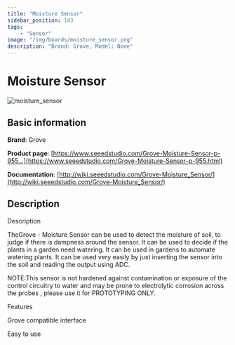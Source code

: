 ```yaml
---
title: "Moisture Sensor"
sidebar_position: 143
tags:
    - "Sensor"
image: "/img/boards/moisture_sensor.png"
description: "Brand: Grove, Model: None"
---
```

# Moisture Sensor

![moisture_sensor](/img/boards/moisture_sensor.png)

## Basic information

**Brand**: Grove

**Product page**: [https://www.seeedstudio.com/Grove-Moisture-Sensor-p-955...](https://www.seeedstudio.com/Grove-Moisture-Sensor-p-955.html)

**Documentation**: [http://wiki.seeedstudio.com/Grove-Moisture_Sensor/](http://wiki.seeedstudio.com/Grove-Moisture_Sensor/)

## Description

Description

TheGrove \- Moisture Sensor can be used to detect the moisture of soil, to judge if there is dampness around the sensor\. It can be used to decide if the plants in a garden need watering\. It can be used in gardens to automate watering plants\. It can be used very easily by just inserting the sensor into the soil and reading the output using ADC\.



NOTE:This sensor is not hardened against contamination or exposure of the control circuitry to water and may be prone to electrolytic corrosion across the probes , please use it for PROTOTYPING ONLY\.



Features



Grove compatible interface

Easy to use

